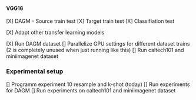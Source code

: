 



#### VGG16

[X] DAGM - Source train test
[X] Target train test
[X] Classifiation test

[X] Adapt other transfer learning models

[X] Run DAGM dataset
[] Parallelize GPU settings for different dataset trains (2 is completely unused when just running like this) 
[] Run caltech101 and miniimagenet dataset

### Experimental setup 

[] Programm experiment 10 resample and k-shot (today)
[] Run experiments for DAGM
[] Run experiments on caltech101 and miniimagenet dataset
